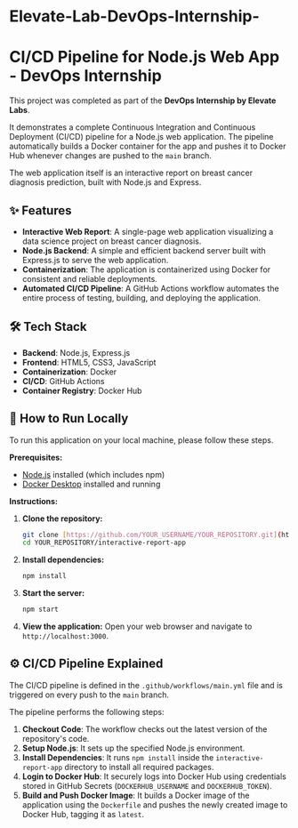 # Elevate-Lab-DevOps-Internship-
# CI/CD Pipeline for Node.js Web App - DevOps Internship

This project was completed as part of the **DevOps Internship by Elevate Labs**.

It demonstrates a complete Continuous Integration and Continuous Deployment (CI/CD) pipeline for a Node.js web application. The pipeline automatically builds a Docker container for the app and pushes it to Docker Hub whenever changes are pushed to the `main` branch.

The web application itself is an interactive report on breast cancer diagnosis prediction, built with Node.js and Express.

## ✨ Features

-   **Interactive Web Report**: A single-page web application visualizing a data science project on breast cancer diagnosis.
-   **Node.js Backend**: A simple and efficient backend server built with Express.js to serve the web application.
-   **Containerization**: The application is containerized using Docker for consistent and reliable deployments.
-   **Automated CI/CD Pipeline**: A GitHub Actions workflow automates the entire process of testing, building, and deploying the application.

## 🛠️ Tech Stack

-   **Backend**: Node.js, Express.js
-   **Frontend**: HTML5, CSS3, JavaScript
-   **Containerization**: Docker
-   **CI/CD**: GitHub Actions
-   **Container Registry**: Docker Hub

## 🚀 How to Run Locally

To run this application on your local machine, please follow these steps.

**Prerequisites:**
* [Node.js](https://nodejs.org/en/) installed (which includes npm)
* [Docker Desktop](https://www.docker.com/products/docker-desktop/) installed and running

**Instructions:**

1.  **Clone the repository:**
    ```bash
    git clone [https://github.com/YOUR_USERNAME/YOUR_REPOSITORY.git](https://github.com/YOUR_USERNAME/YOUR_REPOSITORY.git)
    cd YOUR_REPOSITORY/interactive-report-app
    ```

2.  **Install dependencies:**
    ```bash
    npm install
    ```

3.  **Start the server:**
    ```bash
    npm start
    ```

4.  **View the application:**
    Open your web browser and navigate to `http://localhost:3000`.

## ⚙️ CI/CD Pipeline Explained

The CI/CD pipeline is defined in the `.github/workflows/main.yml` file and is triggered on every push to the `main` branch.

The pipeline performs the following steps:

1.  **Checkout Code**: The workflow checks out the latest version of the repository's code.
2.  **Setup Node.js**: It sets up the specified Node.js environment.
3.  **Install Dependencies**: It runs `npm install` inside the `interactive-report-app` directory to install all required packages.
4.  **Login to Docker Hub**: It securely logs into Docker Hub using credentials stored in GitHub Secrets (`DOCKERHUB_USERNAME` and `DOCKERHUB_TOKEN`).
5.  **Build and Push Docker Image**: It builds a Docker image of the application using the `Dockerfile` and pushes the newly created image to Docker Hub, tagging it as `latest`.

